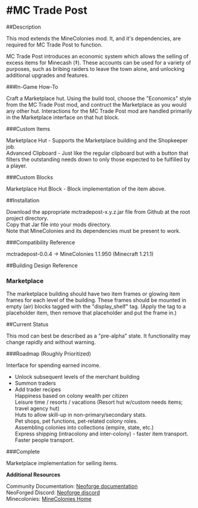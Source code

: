 #MC Trade Post
=======

##Description

This mod extends the MineColonies mod.  It, and it's dependencies, are required for MC Trade Post to function.

MC Trade Post introduces an economic system which allows the selling of excess items for Minecash (‡). These accounts can be used for a variety of purposes, such as bribing raiders to leave the town alone, and unlocking additional upgrades and features.  

###In-Game How-To

Craft a Marketplace hut. Using the build tool, choose the "Economics" style from the MC Trade Post mod, and contruct the Marketplace as you would any other hut. Interactions for the MC Trade Post mod are handled primarily in the Marketplace interface on that hut block.  

###Custom Items

Marketplace Hut - Supports the Marketplace building and the Shopkeeper job.  
Advanced Clipboard - Just like the regular clipboard but with a button that filters the outstanding needs down to only those expected to be fulfilled by a player.  

###Custom Blocks

Marketplace Hut Block - Block implementation of the item above.  

##Installation

Download the appropriate mctradepost-x.y.z.jar file from Github at the root project directory.  
Copy that Jar file into your mods directory.  
Note that MineColonies and its dependencies must be present to work.  

###Compatibility Reference

mctradepost-0.0.4 -> MineColonies 1.1.950 (Minecraft 1.21.1)  

##Building Design Reference
### Marketplace
The marketplace building should have two item frames or glowing item frames for each level of the building.
These frames should be mounted in empty (air) blocks tagged with the "display_shelf" tag.  (Apply the tag to a placeholder item, then remove that placeholder and put the frame in.)


##Current Status

This mod can best be described as a "pre-alpha" state. It functionality may change rapidly and without warning.

###Roadmap (Roughly Prioritized)

Interface for spending earned income.  
- Unlock subsequent levels of the merchant building  
- Summon traders  
- Add trader recipes  
Happiness based on colony wealth per citizen  
Leisure time / resorts / vacations (Resort hut w/custom needs items; travel agency hut)  
Huts to allow skill-up in non-primary/secondary stats.  
Pet shops, pet functions, pet-related colony roles.  
Assembling colonies into collections (empire, state, etc.)  
Express shipping (intracolony and inter-colony) - faster item transport. Faster people transport.  

###Complete

Marketplace implementation for selling items.  


**Additional Resources**

Community Documentation: [Neoforge documentation](https://docs.neoforged.net/)  
NeoForged Discord: [Neoforge discord](https://discord.neoforged.net/)  
Minecolonies: [MineColonies Home](https://minecolonies.com/)  
